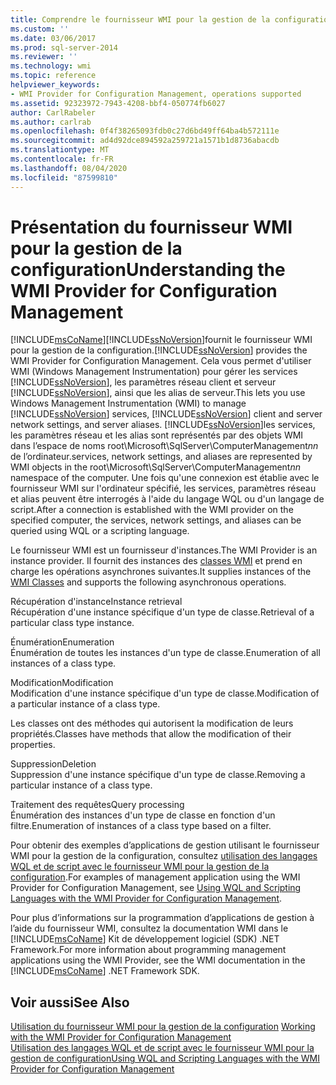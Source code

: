 ```yaml
---
title: Comprendre le fournisseur WMI pour la gestion de la configuration | Microsoft Docs
ms.custom: ''
ms.date: 03/06/2017
ms.prod: sql-server-2014
ms.reviewer: ''
ms.technology: wmi
ms.topic: reference
helpviewer_keywords:
- WMI Provider for Configuration Management, operations supported
ms.assetid: 92323972-7943-4208-bbf4-050774fb6027
author: CarlRabeler
ms.author: carlrab
ms.openlocfilehash: 0f4f38265093fdb0c27d6bd49ff64ba4b572111e
ms.sourcegitcommit: ad4d92dce894592a259721a1571b1d8736abacdb
ms.translationtype: MT
ms.contentlocale: fr-FR
ms.lasthandoff: 08/04/2020
ms.locfileid: "87599810"
---
```

# <a name="understanding-the-wmi-provider-for-configuration-management"></a><span data-ttu-id="7594e-102">Présentation du fournisseur WMI pour la gestion de la configuration</span><span class="sxs-lookup"><span data-stu-id="7594e-102">Understanding the WMI Provider for Configuration Management</span></span>
  [!INCLUDE[msCoName](../../includes/msconame-md.md)]<span data-ttu-id="7594e-103">[!INCLUDE[ssNoVersion](../../includes/ssnoversion-md.md)]fournit le fournisseur WMI pour la gestion de la configuration.</span><span class="sxs-lookup"><span data-stu-id="7594e-103">[!INCLUDE[ssNoVersion](../../includes/ssnoversion-md.md)] provides the WMI Provider for Configuration Management.</span></span> <span data-ttu-id="7594e-104">Cela vous permet d'utiliser WMI (Windows Management Instrumentation) pour gérer les services [!INCLUDE[ssNoVersion](../../includes/ssnoversion-md.md)], les paramètres réseau client et serveur [!INCLUDE[ssNoVersion](../../includes/ssnoversion-md.md)], ainsi que les alias de serveur.</span><span class="sxs-lookup"><span data-stu-id="7594e-104">This lets you use Windows Management Instrumentation (WMI) to manage [!INCLUDE[ssNoVersion](../../includes/ssnoversion-md.md)] services, [!INCLUDE[ssNoVersion](../../includes/ssnoversion-md.md)] client and server network settings, and server aliases.</span></span> [!INCLUDE[ssNoVersion](../../includes/ssnoversion-md.md)]<span data-ttu-id="7594e-105">les services, les paramètres réseau et les alias sont représentés par des objets WMI dans l’espace de noms root\Microsoft\SqlServer\ComputerManagement*nn* de l’ordinateur.</span><span class="sxs-lookup"><span data-stu-id="7594e-105">services, network settings, and aliases are represented by WMI objects in the root\Microsoft\SqlServer\ComputerManagement*nn* namespace of the computer.</span></span> <span data-ttu-id="7594e-106">Une fois qu'une connexion est établie avec le fournisseur WMI sur l'ordinateur spécifié, les services, paramètres réseau et alias peuvent être interrogés à l'aide du langage WQL ou d'un langage de script.</span><span class="sxs-lookup"><span data-stu-id="7594e-106">After a connection is established with the WMI provider on the specified computer, the services, network settings, and aliases can be queried using WQL or a scripting language.</span></span>  
  
 <span data-ttu-id="7594e-107">Le fournisseur WMI est un fournisseur d'instances.</span><span class="sxs-lookup"><span data-stu-id="7594e-107">The WMI Provider is an instance provider.</span></span> <span data-ttu-id="7594e-108">Il fournit des instances des [classes WMI](../wmi-provider-configuration-classes/wmi-provider-for-configuration-management-classes.md) et prend en charge les opérations asynchrones suivantes.</span><span class="sxs-lookup"><span data-stu-id="7594e-108">It supplies instances of the [WMI Classes](../wmi-provider-configuration-classes/wmi-provider-for-configuration-management-classes.md) and supports the following asynchronous operations.</span></span>  
  
 <span data-ttu-id="7594e-109">Récupération d'instance</span><span class="sxs-lookup"><span data-stu-id="7594e-109">Instance retrieval</span></span>  
 <span data-ttu-id="7594e-110">Récupération d'une instance spécifique d'un type de classe.</span><span class="sxs-lookup"><span data-stu-id="7594e-110">Retrieval of a particular class type instance.</span></span>  
  
 <span data-ttu-id="7594e-111">Énumération</span><span class="sxs-lookup"><span data-stu-id="7594e-111">Enumeration</span></span>  
 <span data-ttu-id="7594e-112">Énumération de toutes les instances d'un type de classe.</span><span class="sxs-lookup"><span data-stu-id="7594e-112">Enumeration of all instances of a class type.</span></span>  
  
 <span data-ttu-id="7594e-113">Modification</span><span class="sxs-lookup"><span data-stu-id="7594e-113">Modification</span></span>  
 <span data-ttu-id="7594e-114">Modification d'une instance spécifique d'un type de classe.</span><span class="sxs-lookup"><span data-stu-id="7594e-114">Modification of a particular instance of a class type.</span></span>  
  
 <span data-ttu-id="7594e-115">Les classes ont des méthodes qui autorisent la modification de leurs propriétés.</span><span class="sxs-lookup"><span data-stu-id="7594e-115">Classes have methods that allow the modification of their properties.</span></span>  
  
 <span data-ttu-id="7594e-116">Suppression</span><span class="sxs-lookup"><span data-stu-id="7594e-116">Deletion</span></span>  
 <span data-ttu-id="7594e-117">Suppression d'une instance spécifique d'un type de classe.</span><span class="sxs-lookup"><span data-stu-id="7594e-117">Removing a particular instance of a class type.</span></span>  
  
 <span data-ttu-id="7594e-118">Traitement des requêtes</span><span class="sxs-lookup"><span data-stu-id="7594e-118">Query processing</span></span>  
 <span data-ttu-id="7594e-119">Énumération des instances d'un type de classe en fonction d'un filtre.</span><span class="sxs-lookup"><span data-stu-id="7594e-119">Enumeration of instances of a class type based on a filter.</span></span>  
  
 <span data-ttu-id="7594e-120">Pour obtenir des exemples d’applications de gestion utilisant le fournisseur WMI pour la gestion de la configuration, consultez [utilisation des langages WQL et de script avec le fournisseur WMI pour la gestion de la configuration](using-wql-and-scripting-languages-with-the-wmi-provider.md).</span><span class="sxs-lookup"><span data-stu-id="7594e-120">For examples of management application using the WMI Provider for Configuration Management, see [Using WQL and Scripting Languages with the WMI Provider for Configuration Management](using-wql-and-scripting-languages-with-the-wmi-provider.md).</span></span>  
  
 <span data-ttu-id="7594e-121">Pour plus d’informations sur la programmation d’applications de gestion à l’aide du fournisseur WMI, consultez la documentation WMI dans le [!INCLUDE[msCoName](../../includes/msconame-md.md)] Kit de développement logiciel (SDK) .NET Framework.</span><span class="sxs-lookup"><span data-stu-id="7594e-121">For more information about programming management applications using the WMI Provider, see the WMI documentation in the [!INCLUDE[msCoName](../../includes/msconame-md.md)] .NET Framework SDK.</span></span>  
  
## <a name="see-also"></a><span data-ttu-id="7594e-122">Voir aussi</span><span class="sxs-lookup"><span data-stu-id="7594e-122">See Also</span></span>  
 <span data-ttu-id="7594e-123">[Utilisation du fournisseur WMI pour la gestion de la configuration](working-with-the-wmi-provider-for-configuration-management.md) </span><span class="sxs-lookup"><span data-stu-id="7594e-123">[Working with the WMI Provider for Configuration Management](working-with-the-wmi-provider-for-configuration-management.md) </span></span>  
 [<span data-ttu-id="7594e-124">Utilisation des langages WQL et de script avec le fournisseur WMI pour la gestion de configuration</span><span class="sxs-lookup"><span data-stu-id="7594e-124">Using WQL and Scripting Languages with the WMI Provider for Configuration Management</span></span>](using-wql-and-scripting-languages-with-the-wmi-provider.md)  
  
  
